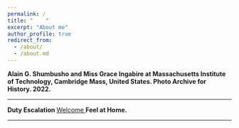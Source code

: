 ```yaml
---
permalink: /
title: "    " 
excerpt: "About me"
author_profile: true
redirect_from: 
  - /about/
  - /about.md
---
```









<b> Alain G. Shumbusho and Miss Grace Ingabire at Massachusetts Institute of Technology, Cambridge Mass, United States. Photo Archive for History. 2022. </b>



<hr style="height:2px;border-width:0;color:gray;background-color:gray">



<b> Duty Escalation </b>  <a href=" https://phdcsseiden.github.io/Duty/ ">  Welcome  </a>  <b> Feel at Home. </b>



<hr style="height:2px;border-width:0;color:gray;background-color:gray">














                                 
                                 
                                 
                                 
                                 
                                
